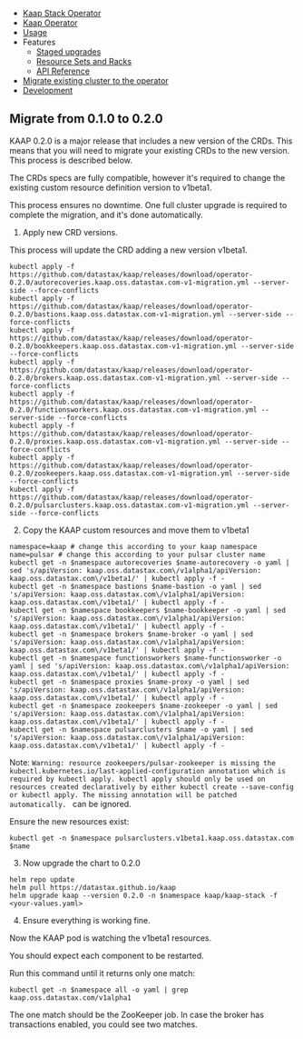 - [Kaap Stack Operator](kaap-stack.md)
- [Kaap Operator](kaap.md)
- [Usage](usage.md)
- Features
  - [Staged upgrades](staged-upgrades.md)
  - [Resource Sets and Racks](resource-sets.md)
  - [API Reference](api-reference.md)
- [Migrate existing cluster to the operator](migration.md)
- [Development](development.md)


## Migrate from 0.1.0 to 0.2.0

KAAP 0.2.0 is a major release that includes a new version of the CRDs. This means that you will need to migrate your existing CRDs to the new version. This process is described below.

The CRDs specs are fully compatible, however it's required to change the existing custom resource definition version to v1beta1.

This process ensures no downtime. One full cluster upgrade is required to complete the migration, and it's done automatically.


1. Apply new CRD versions.

This process will update the CRD adding a new version v1beta1.

```
kubectl apply -f https://github.com/datastax/kaap/releases/download/operator-0.2.0/autorecoveries.kaap.oss.datastax.com-v1-migration.yml --server-side --force-conflicts 
kubectl apply -f https://github.com/datastax/kaap/releases/download/operator-0.2.0/bastions.kaap.oss.datastax.com-v1-migration.yml --server-side --force-conflicts
kubectl apply -f https://github.com/datastax/kaap/releases/download/operator-0.2.0/bookkeepers.kaap.oss.datastax.com-v1-migration.yml --server-side --force-conflicts
kubectl apply -f https://github.com/datastax/kaap/releases/download/operator-0.2.0/brokers.kaap.oss.datastax.com-v1-migration.yml --server-side --force-conflicts
kubectl apply -f https://github.com/datastax/kaap/releases/download/operator-0.2.0/functionsworkers.kaap.oss.datastax.com-v1-migration.yml --server-side --force-conflicts
kubectl apply -f https://github.com/datastax/kaap/releases/download/operator-0.2.0/proxies.kaap.oss.datastax.com-v1-migration.yml --server-side --force-conflicts
kubectl apply -f https://github.com/datastax/kaap/releases/download/operator-0.2.0/zookeepers.kaap.oss.datastax.com-v1-migration.yml --server-side --force-conflicts
kubectl apply -f https://github.com/datastax/kaap/releases/download/operator-0.2.0/pulsarclusters.kaap.oss.datastax.com-v1-migration.yml --server-side --force-conflicts
```

2. Copy the KAAP custom resources and move them to v1beta1

```
namespace=kaap # change this according to your kaap namespace
name=pulsar # change this according to your pulsar cluster name
kubectl get -n $namespace autorecoveries $name-autorecovery -o yaml | sed 's/apiVersion: kaap.oss.datastax.com\/v1alpha1/apiVersion: kaap.oss.datastax.com\/v1beta1/' | kubectl apply -f -
kubectl get -n $namespace bastions $name-bastion -o yaml | sed 's/apiVersion: kaap.oss.datastax.com\/v1alpha1/apiVersion: kaap.oss.datastax.com\/v1beta1/' | kubectl apply -f -
kubectl get -n $namespace bookkeepers $name-bookkeeper -o yaml | sed 's/apiVersion: kaap.oss.datastax.com\/v1alpha1/apiVersion: kaap.oss.datastax.com\/v1beta1/' | kubectl apply -f -
kubectl get -n $namespace brokers $name-broker -o yaml | sed 's/apiVersion: kaap.oss.datastax.com\/v1alpha1/apiVersion: kaap.oss.datastax.com\/v1beta1/' | kubectl apply -f -
kubectl get -n $namespace functionsworkers $name-functionsworker -o yaml | sed 's/apiVersion: kaap.oss.datastax.com\/v1alpha1/apiVersion: kaap.oss.datastax.com\/v1beta1/' | kubectl apply -f -
kubectl get -n $namespace proxies $name-proxy -o yaml | sed 's/apiVersion: kaap.oss.datastax.com\/v1alpha1/apiVersion: kaap.oss.datastax.com\/v1beta1/' | kubectl apply -f -
kubectl get -n $namespace zookeepers $name-zookeeper -o yaml | sed 's/apiVersion: kaap.oss.datastax.com\/v1alpha1/apiVersion: kaap.oss.datastax.com\/v1beta1/' | kubectl apply -f -
kubectl get -n $namespace pulsarclusters $name -o yaml | sed 's/apiVersion: kaap.oss.datastax.com\/v1alpha1/apiVersion: kaap.oss.datastax.com\/v1beta1/' | kubectl apply -f -
```

Note: 
`Warning: resource zookeepers/pulsar-zookeeper is missing the kubectl.kubernetes.io/last-applied-configuration annotation which is required by kubectl apply. kubectl apply should only be used on resources created declaratively by either kubectl create --save-config or kubectl apply. The missing annotation will be patched automatically.
`
can be ignored.


Ensure the new resources exist:

```
kubectl get -n $namespace pulsarclusters.v1beta1.kaap.oss.datastax.com $name 
```


3. Now upgrade the chart to 0.2.0

```
helm repo update
helm pull https://datastax.github.io/kaap
helm upgrade kaap --version 0.2.0 -n $namespace kaap/kaap-stack -f <your-values.yaml>
```


4. Ensure everything is working fine.

Now the KAAP pod is watching the v1beta1 resources.

You should expect each component to be restarted.

Run this command until it returns only one match:

```
kubectl get -n $namespace all -o yaml | grep kaap.oss.datastax.com/v1alpha1
```

The one match should be the ZooKeeper job.
In case the broker has transactions enabled, you could see two matches.
